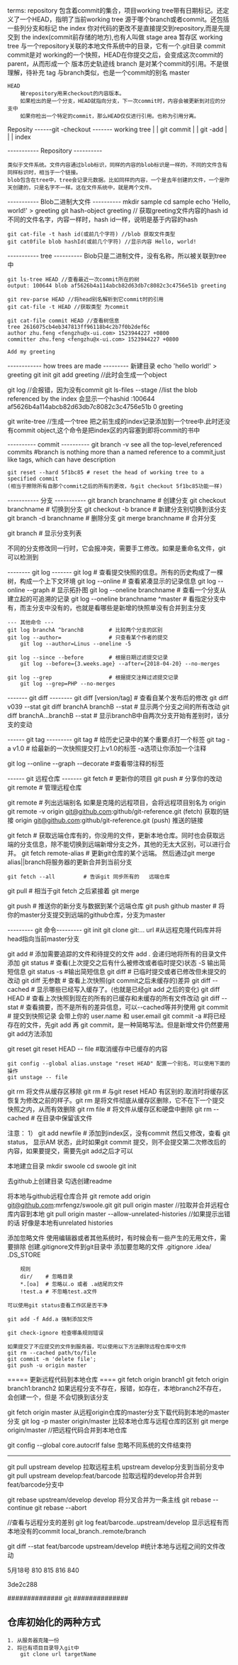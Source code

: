 terms:
	repository
		包含着commit的集合，项目working tree带有日期标记。还定义了一个HEAD，指明了当前working tree 源于哪个branch或者commit。还包括一些列分支和标记
	the index
		你对代码的更改不是直接提交到repository,而是先提交到 the index(commit前存储的地方),也有人叫做 stage area 暂存区
	working tree
		与一个repository关联的本地文件系统中的目录，它有一个.git目录
	commit 
		commit是对 working的一个快照，HEAD在你提交之后，会变成这次commit的parent，从而形成一个 版本历史轨迹线
	branch 
		是对某个commit的引用。不是很理解，待补充
	tag
		与branch类似，也是一个commit的别名
	master

	HEAD
		被repository用来checkout的内容版本。
		如果检出的是一个分支，HEAD就指向分支，下一次commit时，内容会被更新到对应的分支中
		如果你检出一个特定的commit，那么HEAD仅仅进行引用。也称为引用分离。


Reposity ------git -checkout -------   working tree
		|						|
git commit |				| git -add
				|		|
				    |
				  index

----------- Repository ----------

	类似于文件系统。文件内容通过blob标识，同样的内容的blob标识是一样的，不同的文件含有同样标识时，相当于一个链接。
	blob包含在tree中，tree会记录元数据。比如同样的内容，一个是去年创建的文件，一个是昨天创建的，只是名字不一样。这在文件系统中，就是两个文件。

----------- Blob二进制大文件 ----------
	mkdir sample
	cd sample
	echo 'Hello, world!' > greeting
	git hash-object greeting // 获取greeting文件内容的hash id
	不同的文件名字，内容一样时，hash id一样，说明是基于内容的hash

	git cat-file -t hash id(或前几个字符) //blob 获取文件类型
	git cat0file blob hashId(或前几个字符) //显示内容 Hello, world!

----------- tree ----------
	Blob只是二进制文件，没有名称，所以被关联到tree中

	git ls-tree HEAD //查看最近一次commit所在的树
	output: 100644 blob af5626b4a114abcb82d63db7c8082c3c4756e51b greeting

	git rev-parse HEAD //将head别名解析到它commit时的引用
	git cat-file -t HEAD //获取类型 为commit

	git cat-file commit HEAD //查看树信息
	tree 2616075cb4eb347813ff96118b4c2b7f0b2def6c
	author zhu.feng <fengzhu@x-ui.com> 1523944227 +0800
	committer zhu.feng <fengzhu@x-ui.com> 1523944227 +0800

	Add my greeting

------------ how trees are made ---------
新建目录 echo 'hello world!' > greeting
	git init
	git add greeting //此时会生成一个object

git log //会报错，因为没有commit
git ls-files --stage  //list the blob referenced by the index 会显示一个hashid :100644 af5626b4a114abcb82d63db7c8082c3c4756e51b 0	greeting

git write-tree //生成一个tree 把之前生成的index记录添加到一个tree中.此时还没有commit object,这个命令是把index区的内容塞到即将commit的书中


---------- commit ----------
	git branch -v  see all the top-level,referenced commits 
	#branch is nothing more than a named reference to a commit,just like tags, which can have description

	git reset --hard 5f1bc85 # reset the head of working tree to a specified commit
	(相当于擦除所有自那个commit之后的所有的更改，与git checkout 5f1bc85功能一样)


	
	

----------- 分支 -----------
git branch branchname		# 创建分支
git checkout branchname		# 切换到分支
git checkout -b brance		# 新建分支别切换到该分支
git branch -d branchname 	# 删除分支
git merge branchname 		# 合并分支

git branch 					# 显示分支列表

不同的分支修改同一行时，它会报冲突，需要手工修改。如果是重命名文件，git 可以检测到

-------- git log -------
git log 					# 查看提交快照的信息。所有的历史构成了一棵树，构成一个上下文环境
git log --online			# 查看紧凑显示的记录信息
git log --online --graph	# 显示拓扑图
git log --oneline branchname # 查看一个分支从建立起的可追溯的记录
git log --oneline branchname ^master # 看指定分支中有，而主分支中没有的，也就是看哪些是新增的快照单没有合并到主分支

	--- 其他命令 ---
	git log branchA ^branchB		# 比较两个分支的区别
	git log --author=				# 只查看某个作者的提交
		git log --author=Linus --oneline -5

	git log --since --before		# 根据日期过滤提交记录
		git log --before={3.weeks.age} --after={2018-04-20} --no-merges

	git log --grep 					# 根据提交注释过滤提交记录
		git log --grep=PHP --no-merges	

------- git diff --------
git diff [version/tag] 		# 查看自某个发布后的修改
git diff v039 --stat 
git diff branchA branchB --stat	# 显示两个分支之间的所有改动
git diff branchA...branchB --stat # 显示branchB中自两次分支开始有差别时，该分支的变动 	


------ git tag ---------
git tag 				# 给历史记录中的某个重要点打一个标签
git tag -a v1.0 		# 给最新的一次快照提交打上v1.0的标签 -a选项让你添加一个注释

git log --online --graph --decorate #查看带注释的标签

------ git 远程仓库 -------
git fetch 	# 更新你的项目
git push 	# 分享你的改动
git remote	# 管理远程仓库

git remote 		# 列出远端别名
	如果是克隆的远程项目，会将远程项目别名为 origin
	git remote -v 
		origin	git@github.com:github/git-reference.git (fetch) 获取的链接
		origin	git@github.com:github/git-reference.git (push)  推送的链接

git fetch 		# 获取远端仓库有的，你没用的文件，更新本地仓库。同时也会获取远端的分支信息，除不能切换到远端新增分支之外，其他的无太大区别，可以进行合并。
	git fetch remote-alias # 更新git仓库的某个远端。 然后通过git merge alias||branch将服务器的更新合并到当前分支

	git fetch --all 		# 告诉git 同步所有的	远端仓库

git pull 		# 相当于git fetch 之后紧接着 git merge



git push 		# 推送你的新分支与数据到某个远端仓库
	git push github master # 将你的master分支提交到远端的github仓库，分支为master





--------- git 命令---------
git init
git clone git:... url #从远程克隆代码库并将head指向当前master分支

git add 	# 添加需要追踪的文件和待提交的文件  add . 会递归地将所有的目录文件添加
git status	# 查看(上次提交之后有什么被修改或者临时提交)状态  -S 输出简短信息
	git status -s 		#输出简短信息
git diff	# 已临时提交或者已修改但未提交的改动
	git diff 无参数  		# 查看上次快照(git commit之后未缓存的)差异
	git diff --cached 	# 显示哪些已经写入缓存了。(也就是已经git add 之后的变化)
	git diff HEAD 		# 查看上次快照到现在的所有的已缓存和未缓存的所有文件改动
	git diff --stat 	# 查看摘要，而不是所有的差异信息，可以--cached等并列使用
git commit	# 提交到快照记录
	会带上你的 user.name 和 user.email
	git commit -a 		#将已经存在的文件，先git add 再 git commit，是一种简略写法。但是新增文件仍然要用git add方法添加

git reset
	git reset HEAD -- file #取消缓存中已缓存的内容

	git config --global alias.unstage "reset HEAD" 配置一个别名，可以使用下面的操作
	git unstage -- file

git rm 将文件从缓存区移除
	git rm 			# 与git reset HEAD 有区别的.取消时将缓存区恢复为修改之前的样子。git rm 是将文件彻底从缓存区删除，它不在下一个提交快照之内，从而有效删除
	git rm file 	# 将文件从缓存区和硬盘中删除 
	git rm --cached # 在目录中保留该文件




注意：
 1） git add newfile # 添加到index区，没有commit
 	然后又修改，查看 git status， 显示AM 状态，此时如果git commit 提交，则不会提交第二次修改后的内容，如果要提交，需要先git add之后才可以



<!-- 实战 -->

本地建立目录
mkdir swoole
	cd swoole
	git init

去github上创建目录
	勾选创建readme
	
将本地与github远程仓库合并
	git remote add origin git@github.com:mrfengz/swoole.git
	git pull origin master //拉取并合并远程仓库内容到本地
	git pull origin master --allow-unrelated-histories //如果提示出错的话 好像是本地有unrelated histories
	

添加忽略文件
	使用编辑器或者其他系统时，有时候会有一些产生的无用文件，需要排除
	创建.gitignore文件到git目录中
	添加要忽略的文件
		.gitignore
		.idea/
		.DS_STORE

		规则
		dir/ 	# 忽略目录
		*.[oa] 	# 忽略以.o 或者 .a结尾的文件
		!test.a # 不忽略test.a文件 

	可以使用git status查看工作区是否干净

	git add -f Add.a 强制添加文件

	git check-ignore 检查哪条规则错误

	如果提交了不应提交的文件到服务器，可以使用以下方法删除远程仓库中文件
	git rm --cached path/to/file
	git commit -m 'delete file';
	git push -u origin master


===== 更新远程代码到本地仓库 ====
git fetch origin branch1
git fetch origin branch1:branch2 如果远程分支不存在，报错，如存在，本地branch2不存在，会创建一个，但是	不会切换到该分支

git fetch origin master 从远程origin仓库的master分支下载代码到本地的master分支
git log -p master origin/master 比较本地仓库与远程仓库的区别
git merge origin/master //把远程代码合并到本地仓库



git config --global core.autocrlf false 忽略不同系统的文件结束符


-----------------------
git pull upstream develop 拉取远程主机 upstream develop分支到当前分支中
git pull upstream develop:feat/barcode 拉取远程的develop并合并到feat/barcode分支中

git rebase upstream/develop develop 将分叉合并为一条主线
git rebase --continue
git rebase --abort


//查看与远程分支的差别
 git log feat/barcode..upstream/develop		显示远程有而本地没有的commit
 		 local_branch..remote/branch  

git diff --stat feat/barcode upstream/develop #统计本地与远程之间的文件改动


5月18号
810
815 
816
840

3de2c288

############## git ##############
## 仓库初始化的两种方式
	1. 从服务器克隆一份
	2. 将已有项目目录导入git中
		git clone url targetName

